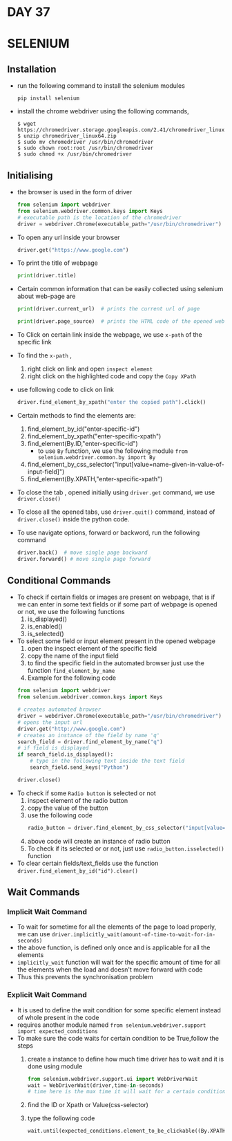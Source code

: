 # DAY 37
# SELENIUM

## Installation
* run the following command to install the selenium modules
    ```
    pip install selenium
    ```
* install the chrome webdriver using the following commands,
    ```shell       
    $ wget https://chromedriver.storage.googleapis.com/2.41/chromedriver_linux64.zip
    $ unzip chromedriver_linux64.zip
    $ sudo mv chromedriver /usr/bin/chromedriver
    $ sudo chown root:root /usr/bin/chromedriver
    $ sudo chmod +x /usr/bin/chromedriver
    ```
## Initialising
* the browser is used in the form of driver
    ```python
    from selenium import webdriver
    from selenium.webdriver.common.keys import Keys 
    # executable path is the location of the chromedriver 
    driver = webdriver.Chrome(executable_path="/usr/bin/chromedriver")
    ```
* To open any url inside your browser
    ```python
    driver.get("https://www.google.com")
    ```
* To print the title of webpage
    ```python
    print(driver.title)
    ```
* Certain common information that can be easily collected using selenium about web-page are
    ```python
    print(driver.current_url)  # prints the current url of page 

    print(driver.page_source)  # prints the HTML code of the opened web-page
    ```
* To Click on certain link inside the webpage, we use ```x-path``` of the specific link
* To find the ```x-path``` ,
    1. right click on link and open ```inspect element```
    2. right click on the highlighted code and copy the ```Copy XPath```
* use following code to click on link
    ```python
    driver.find_element_by_xpath("enter the copied path").click()
    ```
* Certain methods to find the elements are:
    1. find_element_by_id("enter-specific-id")
    2. find_element_by_xpath("enter-specific-xpath")
    3. find_element(By.ID,"enter-specific-id")
        * to use ```By``` function, we use the following module
            ```from selenium.webdriver.common.by import By```
    4. find_element_by_css_selector("input[value=name-given-in-value-of-input-field]")
    5. find_element(By.XPATH,"enter-specific-xpath")

* To close the tab , opened initially using  ```driver.get``` command, we use ```driver.close()```
* To close all the opened tabs, use ```driver.quit()``` command, instead of ```driver.close()``` inside the python code.

* To use navigate options, forward or backword, run the following command
    ```python
    driver.back()  # move single page backward
    driver.forward() # move single page forward
    ```

## Conditional Commands
* To check if certain fields or images are present on webpage, that is if we can enter in some text fields or if some part of webpage is opened or not, we use the following functions 
    1. is_displayed()
    2. is_enabled()
    3. is_selected()
* To select some field or input element present in the opened webpage
    1. open the inspect element of the specific field
    2. copy the name of the input field
    3. to find the specific field in the automated browser just use the function
        ```find_element_by_name```
    4. Example for the following code
    ```python
    from selenium import webdriver
    from selenium.webdriver.common.keys import Keys 

    # creates automated browser
    driver = webdriver.Chrome(executable_path="/usr/bin/chromedriver")
    # opens the input url
    driver.get("http://www.google.com")
    # creates an instance of the field by name 'q'
    search_field = driver.find_element_by_name("q")
    # if field is displayed
    if search_field.is_displayed():
        # type in the following text inside the text field
        search_field.send_keys("Python")

    driver.close()
    ```
* To check if some ```Radio button``` is selected or not
    1. inspect element of the radio button
    2. copy the value of the button
    3. use the following code
        ```python
        radio_button = driver.find_element_by_css_selector("input[value=name-given-in-value-of-input-field]")
        ```
    4. above code will create an instance of radio button
    5. To check if its selected or or not, just use ```radio_button.isselected()``` function
* To clear certain fields/text_fields use the function
    ```driver.find_element_by_id("id").clear()```

## Wait Commands
### Implicit Wait Command
* To wait for sometime for all the elements of the page to load properly, we can use ```driver.implicitly_wait(amount-of-time-to-wait-for-in-seconds)```
* the above function, is defined only once and is applicable for all the elements
* ```implicitly_wait``` function will wait for the specific amount of time for all the elements when the load and doesn't move forward with code
* Thus this prevents the synchronisation problem

### Explicit Wait Command
* It is used to define the wait condition for some specific element instead of whole present in the code 
* requires another module named  ```from selenium.webdriver.support import expected_conditions```
* To make sure the code waits for certain condition to be True,follow the steps
    1. create a instance to define how much time driver has to wait and it is done using module
        ```python
        from selenium.webdriver.support.ui import WebDriverWait
        wait = WebDriverWait(driver,time-in-seconds)
        # time here is the max time it will wait for a certain condition to be true, if condition is true before max-time then the code will not wait anymore
        ```

    2. find the ID or Xpath or Value(css-selector)
    3. type the following code
        ```python
        wait.until(expected_conditions.element_to_be_clickable((By.XPATH,"enter-the specific - xpath"))